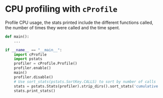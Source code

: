 # CPU profiling with `cProfile`

Profile CPU usage, the stats printed include the different functions called, the number of times they were called
and the time spent.

```python
def main():
    ...

if __name__ == "__main__":
    import cProfile
    import pstats
    profiler = cProfile.Profile()
    profiler.enable()
    main()
    profiler.disable()
    # Use sort_stats(pstats.SortKey.CALLS) to sort by number of calls
    stats = pstats.Stats(profiler).strip_dirs().sort_stats('cumulative')
    stats.print_stats()
```
